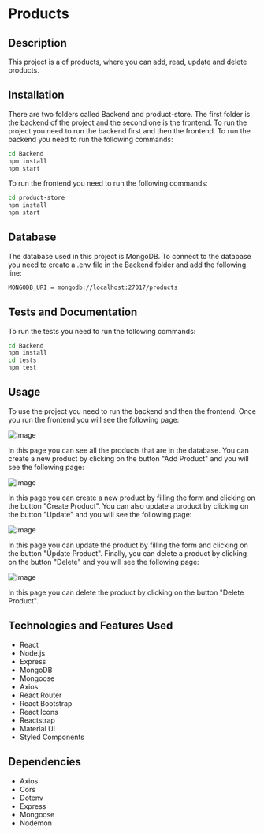 # Products

## Description

This project is a  of products, where you can add, read, update and delete products.

## Installation

There are two folders called Backend and product-store. The first folder is the backend of the project and the second one is the frontend. To run the project you need to run the backend first and then the frontend. To run the backend you need to run the following commands:

```bash
cd Backend
npm install
npm start
```

To run the frontend you need to run the following commands:

```bash
cd product-store
npm install
npm start
```

## Database

The database used in this project is MongoDB. To connect to the database you need to create a .env file in the Backend folder and add the following line:

```bash
MONGODB_URI = mongodb://localhost:27017/products
```

## Tests and Documentation

To run the tests you need to run the following commands:

```bash
cd Backend
npm install
cd tests
npm test
```

## Usage

To use the project you need to run the backend and then the frontend. Once you run the frontend you will see the following page:

![image](https://user-images.githubusercontent.com/54969894/134786845-9b8b7b0b-2b0b-4b0f-8b0a-9b0b8b0b0b0b.png)

In this page you can see all the products that are in the database. You can create a new product by clicking on the button "Add Product" and you will see the following page:

![image](https://user-images.githubusercontent.com/54969894/134786882-8b0b0b0b-0b0b-4b0b-8b0b-0b0b0b0b0b0b.png)

In this page you can create a new product by filling the form and clicking on the button "Create Product". You can also update a product by clicking on the button "Update" and you will see the following page:

![image](https://user-images.githubusercontent.com/54969894/134786911-0b0b0b0b-0b0b-0b0b-8b0b-0b0b0b0b0b0b.png)

In this page you can update the product by filling the form and clicking on the button "Update Product". Finally, you can delete a product by clicking on the button "Delete" and you will see the following page:

![image](https://user-images.githubusercontent.com/54969894/134786933-0b0b0b0b-0b0b-0b0b-8b0b-0b0b0b0b0b0b.png)

In this page you can delete the product by clicking on the button "Delete Product".

## Technologies and Features Used

- React
- Node.js
- Express
- MongoDB
- Mongoose
- Axios
- React Router
- React Bootstrap
- React Icons
- Reactstrap
- Material UI
- Styled Components

## Dependencies

- Axios
- Cors
- Dotenv
- Express
- Mongoose
- Nodemon
